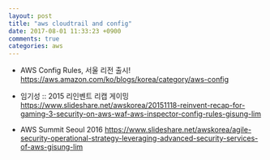 ```yaml
---
layout: post
title: "aws cloudtrail and config"
date: 2017-08-01 11:33:23 +0900
comments: true
categories: aws
---
```


- AWS Config Rules, 서울 리전 출시! <https://aws.amazon.com/ko/blogs/korea/category/aws-config>

- 임기성 :: 2015 리인벤트 리캡 게이밍  <https://www.slideshare.net/awskorea/20151118-reinvent-recap-for-gaming-3-security-on-aws-waf-aws-inspector-config-rules-gisung-lim>

- AWS Summit Seoul 2016  <https://www.slideshare.net/awskorea/agile-security-operational-strategy-leveraging-advanced-security-services-of-aws-gisung-lim>

